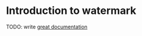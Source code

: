 # Introduction to watermark

TODO: write [great documentation](http://jacobian.org/writing/what-to-write/)
